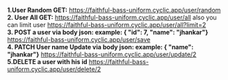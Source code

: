 <b>1.User Random GET:</b> https://faithful-bass-uniform.cyclic.app/user/random <br/>
<b>2. User All GET:</b> https://faithful-bass-uniform.cyclic.app/user/all also you can limit user
https://faithful-bass-uniform.cyclic.app/user/all?limit=2 <br/>
<b>3. POST a user via body json: example: { "id": 7, "name": "jhankar"}</b> https://faithful-bass-uniform.cyclic.app/user/save <br/>
<b>4. PATCH User name Update via body json: example: { "name": "jhankar"}</b> https://faithful-bass-uniform.cyclic.app/user/update/2
<b>5.DELETE a user with his id</b> https://faithful-bass-uniform.cyclic.app/user/delete/2
